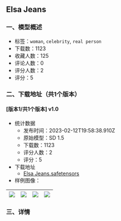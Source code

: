 ## Elsa Jeans
### 一、模型概述

- 标签：`woman`, `celebrity`, `real person`
- 下载数：1123
- 收藏人数：125
- 评论人数：0
- 评分人数：2
- 评分：5

### 二、下载地址（共1个版本）

#### [版本1/共1个版本] v1.0

- 统计数据
  - 发布时间：2023-02-12T19:58:38.910Z
  - 原始模型：SD 1.5
  - 下载数：1123
  - 评分人数：2
  - 评分：5
- 下载地址
  - [Elsa Jeans.safetensors](https://civitai.com/api/download/models/9316)
- 样例图像：

| <img src="https://image.civitai.com/xG1nkqKTMzGDvpLrqFT7WA/062a435d-4481-4969-5bbe-39d094f46e00/width=450/89395.jpeg" /> | <img src="https://image.civitai.com/xG1nkqKTMzGDvpLrqFT7WA/6a59e149-a66b-40be-8977-49f51d9cdf00/width=450/89400.jpeg" /> | <img src="https://image.civitai.com/xG1nkqKTMzGDvpLrqFT7WA/9febe8ea-a272-4821-f869-b6b455a7ac00/width=450/89399.jpeg" /> | <img src="https://image.civitai.com/xG1nkqKTMzGDvpLrqFT7WA/9856583f-8fa2-4cee-0376-2bd0b9065400/width=450/89398.jpeg" /> |
| ---- | ---- | ---- | ---- |


### 三、详情
<p></p>